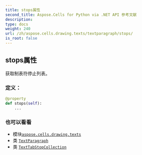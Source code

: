 ```yaml
---
title: stops属性
second_title: Aspose.Cells for Python via .NET API 参考文献
description:
type: docs
weight: 240
url: /zh/aspose.cells.drawing.texts/textparagraph/stops/
is_root: false
---
```

## stops属性

获取制表符停止列表。
### 定义：
```python
@property
def stops(self):
    ...
```

### 也可以看看
* 模块[`aspose.cells.drawing.texts`](../../)
* 类 [`TextParagraph`](/cells/python-net/zh/aspose.cells.drawing.texts/textparagraph)
* 类 [`TextTabStopCollection`](/cells/python-net/zh/aspose.cells.drawing.texts/texttabstopcollection)
